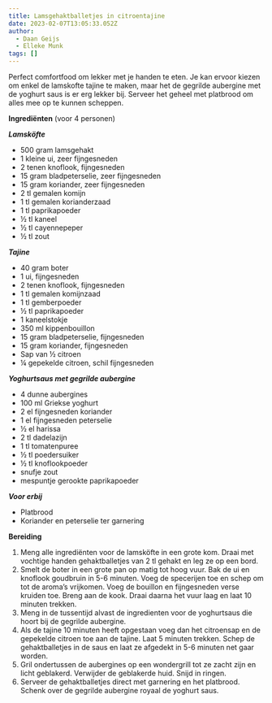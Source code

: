 ```yaml
---
title: Lamsgehaktballetjes in citroentajine
date: 2023-02-07T13:05:33.052Z
author:
  - Daan Geijs
  - Elleke Munk
tags: []
---
```

P﻿erfect comfortfood om lekker met je handen te eten. Je kan ervoor kiezen om enkel de lamskofte tajine te maken, maar het de gegrilde aubergine met de yoghurt saus is er erg lekker bij. Serveer het geheel met platbrood om alles mee op te kunnen scheppen. 

**Ingrediënten** (voor 4 personen)

***Lamsköfte***

* 500 gram lamsgehakt
* 1 kleine ui, zeer fijngesneden
* 2 tenen knoflook, fijngesneden
* 15 gram bladpeterselie, zeer fijngesneden
* 15 gram koriander, zeer fijngesneden
* 2 tl gemalen komijn
* 1 tl gemalen korianderzaad
* 1 tl paprikapoeder
* ½ tl kaneel
* ½ tl cayennepeper
* ½ tl zout

***Tajine*** 

* 40 gram boter
* 1 ui, fijngesneden
* 2 tenen knoflook, fijngesneden
* 1 tl gemalen komijnzaad
* 1 tl gemberpoeder
* ½ tl paprikapoeder
* 1 kaneelstokje
* 350 ml kippenbouillon
* 15 gram bladpeterselie, fijngesneden
* 15 gram koriander, fijngesneden
* Sap van ½ citroen
* ¼ gepekelde citroen, schil fijngesneden

***Yoghurtsaus met gegrilde aubergine***

* 4 dunne aubergines
* 100 ml Griekse yoghurt
* 2 el fijngesneden koriander
* 1 el fijngesneden peterselie
* ½ el harissa
* 2 tl dadelazijn
* 1 tl tomatenpuree
* ½ tl poedersuiker
* ½ tl knoflookpoeder
* snufje zout
* mespuntje gerookte paprikapoeder

***Voor erbij***

* Platbrood
* Koriander en peterselie ter garnering

**Bereiding**

1. Meng alle ingrediënten voor de lamsköfte in een grote kom. Draai met vochtige handen gehaktballetjes van 2 tl gehakt en leg ze op een bord.
2. Smelt de boter in een grote pan op matig tot hoog vuur. Bak de ui en knoflook goudbruin in 5-6 minuten. Voeg de specerijen toe en schep om tot de aroma’s vrijkomen. Voeg de bouillon en fijngesneden verse kruiden toe. Breng aan de kook. Draai daarna het vuur laag en laat 10 minuten trekken.
3. M﻿eng in de tussentijd alvast de ingredienten voor de yoghurtsaus die hoort bij de gegrilde aubergine.
4. Als de tajine 10 minuten heeft opgestaan voeg dan het citroensap en de gepekelde citroen toe aan de tajine. Laat 5 minuten trekken. Schep de gehaktballetjes in de saus en laat ze afgedekt in 5-6 minuten net gaar worden. 
5. Gril ondertussen de aubergines op een wondergrill tot ze zacht zijn en licht geblakerd.  Verwijder de geblakerde huid. Snijd in ringen.
6. Serveer de gehaktballetjes direct met garnering en het platbrood. Schenk over de gegrilde aubergine royaal de yoghurt saus.